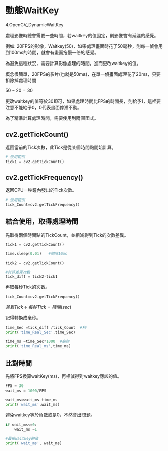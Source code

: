 # 動態WaitKey

4.OpenCV_DynamicWaitKey

處理影像時總會需要一些時間，若waitkey的值固定，則影像會有延遲的感覺。

例如: 20FPS的影像，Waitkey(50)，如果處理畫面時花了50毫秒，則每一偵會用到100ms的時間，就會有畫面拖慢一倍的感覺。

為避免這種狀況，需要計算影像處理的時間，進而更改waitkey的值。

概念很簡單，20FPS的影片(也就是50ms)，在單一偵畫面處理花了20ms，只要扣除掉處理時間

$50-20=30$

更改waitkey的值等於30即可，如果處理時間比FPS的時間長，則給予1，這裡要注意不能給予0，0代表畫面停滯不動。

為了精準計算處理時間，需要使用到兩個函式。

## cv2.getTickCount()

返回當前的Tick次數，此Tick是從某個時間點開始計算。

```python
# 使用範例
tick1 = cv2.getTickCount()
```

## cv2.getTickFrequency()

返回CPU一秒鐘內發出的Tick次數。
```python
# 使用範例
tick_Count=cv2.getTickFrequency()
```


## 結合使用，取得處理時間

先取得兩個時間點的TickCount，並相減得到Tick的次數差異。

```python
tick1 = cv2.getTickCount()

time.sleep(0.01)   #間隔10ms

tick2 = cv2.getTickCount()

#計算差異次數
tick_diff = tick2-tick1
```

再取每秒Tick的次數。
```python
tick_Count=cv2.getTickFrequency()
```

$差異Tick \div 每秒Tick = 時間(sec)$

記得轉換成毫秒。

```python
time_Sec =tick_diff /tick_Count  #秒
print('time_Real_Sec',time_Sec)

time_ms =time_Sec*1000  #毫秒
print('time_Real_ms',time_ms)
```

## 比對時間

先將FPS換算waitKey(ms)，再相減得到waitkey應該的值。
```python
FPS = 30
wait_ms = 1000/FPS

wait_ms=wait_ms-time_ms
print('wait_ms',wait_ms)
```

避免waitkey等於負數或是0，不然會出問題。
```python
if wait_ms<=0:
    wait_ms =1

#最後waitkey的值
print('wait_ms', wait_ms)
```
